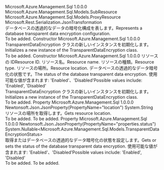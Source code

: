 <Type Name="TransparentDataEncryption" FullName="Microsoft.Azure.Management.Sql.Models.TransparentDataEncryption">
  <TypeSignature Language="C#" Value="public class TransparentDataEncryption : Microsoft.Azure.Management.Sql.Models.ProxyResource" />
  <TypeSignature Language="ILAsm" Value=".class public auto ansi beforefieldinit TransparentDataEncryption extends Microsoft.Azure.Management.Sql.Models.ProxyResource" />
  <TypeSignature Language="DocId" Value="T:Microsoft.Azure.Management.Sql.Models.TransparentDataEncryption" />
  <TypeSignature Language="VB.NET" Value="Public Class TransparentDataEncryption&#xA;Inherits ProxyResource" />
  <TypeSignature Language="F#" Value="type TransparentDataEncryption = class&#xA;    inherit ProxyResource" />
  <AssemblyInfo>
    <AssemblyName>Microsoft.Azure.Management.Sql</AssemblyName>
    <AssemblyVersion>1.0.0.0</AssemblyVersion>
  </AssemblyInfo>
  <Base>
    <BaseTypeName>Microsoft.Azure.Management.Sql.Models.SubResource</BaseTypeName>
    <BaseTypeName FrameworkAlternate="azure-dotnet">Microsoft.Azure.Management.Sql.Models.ProxyResource</BaseTypeName>
  </Base>
  <Interfaces />
  <Attributes>
    <Attribute>
      <AttributeName>Microsoft.Rest.Serialization.JsonTransformation</AttributeName>
    </Attribute>
  </Attributes>
  <Docs>
    <summary>
            <span data-ttu-id="45dc3-101">データベースの透過的なデータの暗号化構成を表します。</span><span class="sxs-lookup"><span data-stu-id="45dc3-101">Represents a database transparent data encryption configuration.</span></span>
            </summary>
    <remarks>To be added.</remarks>
  </Docs>
  <Members>
    <Member MemberName=".ctor">
      <MemberSignature Language="C#" Value="public TransparentDataEncryption ();" />
      <MemberSignature Language="ILAsm" Value=".method public hidebysig specialname rtspecialname instance void .ctor() cil managed" />
      <MemberSignature Language="DocId" Value="M:Microsoft.Azure.Management.Sql.Models.TransparentDataEncryption.#ctor" />
      <MemberSignature Language="VB.NET" Value="Public Sub New ()" />
      <MemberType>Constructor</MemberType>
      <AssemblyInfo>
        <AssemblyName>Microsoft.Azure.Management.Sql</AssemblyName>
        <AssemblyVersion>1.0.0.0</AssemblyVersion>
      </AssemblyInfo>
      <Parameters />
      <Docs>
        <summary>
            <span data-ttu-id="45dc3-102">TransparentDataEncryption クラスの新しいインスタンスを初期化します。</span><span class="sxs-lookup"><span data-stu-id="45dc3-102">Initializes a new instance of the TransparentDataEncryption class.</span></span>
            </summary>
        <remarks>To be added.</remarks>
      </Docs>
    </Member>
    <Member MemberName=".ctor">
      <MemberSignature Language="C#" Value="public TransparentDataEncryption (string id = null, string name = null, string type = null, string location = null, Nullable&lt;Microsoft.Azure.Management.Sql.Models.TransparentDataEncryptionStatus&gt; status = null);" />
      <MemberSignature Language="ILAsm" Value=".method public hidebysig specialname rtspecialname instance void .ctor(string id, string name, string type, string location, valuetype System.Nullable`1&lt;valuetype Microsoft.Azure.Management.Sql.Models.TransparentDataEncryptionStatus&gt; status) cil managed" />
      <MemberSignature Language="DocId" Value="M:Microsoft.Azure.Management.Sql.Models.TransparentDataEncryption.#ctor(System.String,System.String,System.String,System.String,System.Nullable{Microsoft.Azure.Management.Sql.Models.TransparentDataEncryptionStatus})" />
      <MemberSignature Language="VB.NET" Value="Public Sub New (Optional id As String = null, Optional name As String = null, Optional type As String = null, Optional location As String = null, Optional status As Nullable(Of TransparentDataEncryptionStatus) = null)" />
      <MemberSignature Language="F#" Value="new Microsoft.Azure.Management.Sql.Models.TransparentDataEncryption : string * string * string * string * Nullable&lt;Microsoft.Azure.Management.Sql.Models.TransparentDataEncryptionStatus&gt; -&gt; Microsoft.Azure.Management.Sql.Models.TransparentDataEncryption" Usage="new Microsoft.Azure.Management.Sql.Models.TransparentDataEncryption (id, name, type, location, status)" />
      <MemberType>Constructor</MemberType>
      <AssemblyInfo>
        <AssemblyName>Microsoft.Azure.Management.Sql</AssemblyName>
        <AssemblyVersion>1.0.0.0</AssemblyVersion>
      </AssemblyInfo>
      <Parameters>
        <Parameter Name="id" Type="System.String" />
        <Parameter Name="name" Type="System.String" />
        <Parameter Name="type" Type="System.String" />
        <Parameter Name="location" Type="System.String" />
        <Parameter Name="status" Type="System.Nullable&lt;Microsoft.Azure.Management.Sql.Models.TransparentDataEncryptionStatus&gt;" />
      </Parameters>
      <Docs>
        <param name="id"><span data-ttu-id="45dc3-103">リソースの ID</span><span class="sxs-lookup"><span data-stu-id="45dc3-103">Resource ID.</span></span></param>
        <param name="name"><span data-ttu-id="45dc3-104">リソース名。</span><span class="sxs-lookup"><span data-stu-id="45dc3-104">Resource name.</span></span></param>
        <param name="type"><span data-ttu-id="45dc3-105">リソースの種類。</span><span class="sxs-lookup"><span data-stu-id="45dc3-105">Resource type.</span></span></param>
        <param name="location"><span data-ttu-id="45dc3-106">リソースの場所。</span><span class="sxs-lookup"><span data-stu-id="45dc3-106">Resource location.</span></span></param>
        <param name="status"><span data-ttu-id="45dc3-107">データベースの透過的なデータ暗号化の状態です。</span><span class="sxs-lookup"><span data-stu-id="45dc3-107">The status of the database transparent data encryption.</span></span> <span data-ttu-id="45dc3-108">使用可能な値が含まれます: 'Enabled'、'Disabled'</span><span class="sxs-lookup"><span data-stu-id="45dc3-108">Possible values include: 'Enabled', 'Disabled'</span></span></param>
        <summary>
            <span data-ttu-id="45dc3-109">TransparentDataEncryption クラスの新しいインスタンスを初期化します。</span><span class="sxs-lookup"><span data-stu-id="45dc3-109">Initializes a new instance of the TransparentDataEncryption class.</span></span>
            </summary>
        <remarks>To be added.</remarks>
      </Docs>
    </Member>
    <Member MemberName="Location">
      <MemberSignature Language="C#" Value="public string Location { get; }" />
      <MemberSignature Language="ILAsm" Value=".property instance string Location" />
      <MemberSignature Language="DocId" Value="P:Microsoft.Azure.Management.Sql.Models.TransparentDataEncryption.Location" />
      <MemberSignature Language="VB.NET" Value="Public ReadOnly Property Location As String" />
      <MemberSignature Language="F#" Value="member this.Location : string" Usage="Microsoft.Azure.Management.Sql.Models.TransparentDataEncryption.Location" />
      <MemberType>Property</MemberType>
      <AssemblyInfo>
        <AssemblyName>Microsoft.Azure.Management.Sql</AssemblyName>
        <AssemblyVersion>1.0.0.0</AssemblyVersion>
      </AssemblyInfo>
      <Attributes>
        <Attribute>
          <AttributeName>Newtonsoft.Json.JsonProperty(PropertyName="location")</AttributeName>
        </Attribute>
      </Attributes>
      <ReturnValue>
        <ReturnType>System.String</ReturnType>
      </ReturnValue>
      <Docs>
        <summary>
            <span data-ttu-id="45dc3-110">リソースの場所を取得します。</span><span class="sxs-lookup"><span data-stu-id="45dc3-110">Gets resource location.</span></span>
            </summary>
        <value>To be added.</value>
        <remarks>To be added.</remarks>
      </Docs>
    </Member>
    <Member MemberName="Status">
      <MemberSignature Language="C#" Value="public Nullable&lt;Microsoft.Azure.Management.Sql.Models.TransparentDataEncryptionStatus&gt; Status { get; set; }" />
      <MemberSignature Language="ILAsm" Value=".property instance valuetype System.Nullable`1&lt;valuetype Microsoft.Azure.Management.Sql.Models.TransparentDataEncryptionStatus&gt; Status" />
      <MemberSignature Language="DocId" Value="P:Microsoft.Azure.Management.Sql.Models.TransparentDataEncryption.Status" />
      <MemberSignature Language="VB.NET" Value="Public Property Status As Nullable(Of TransparentDataEncryptionStatus)" />
      <MemberSignature Language="F#" Value="member this.Status : Nullable&lt;Microsoft.Azure.Management.Sql.Models.TransparentDataEncryptionStatus&gt; with get, set" Usage="Microsoft.Azure.Management.Sql.Models.TransparentDataEncryption.Status" />
      <MemberType>Property</MemberType>
      <AssemblyInfo>
        <AssemblyName>Microsoft.Azure.Management.Sql</AssemblyName>
        <AssemblyVersion>1.0.0.0</AssemblyVersion>
      </AssemblyInfo>
      <Attributes>
        <Attribute>
          <AttributeName>Newtonsoft.Json.JsonProperty(PropertyName="properties.status")</AttributeName>
        </Attribute>
      </Attributes>
      <ReturnValue>
        <ReturnType>System.Nullable&lt;Microsoft.Azure.Management.Sql.Models.TransparentDataEncryptionStatus&gt;</ReturnType>
      </ReturnValue>
      <Docs>
        <summary>
            <span data-ttu-id="45dc3-111">取得またはデータベースの透過的なデータ暗号化の状態を設定します。</span><span class="sxs-lookup"><span data-stu-id="45dc3-111">Gets or sets the status of the database transparent data encryption.</span></span> <span data-ttu-id="45dc3-112">使用可能な値が含まれます: 'Enabled'、'Disabled'</span><span class="sxs-lookup"><span data-stu-id="45dc3-112">Possible values include: 'Enabled', 'Disabled'</span></span>
            </summary>
        <value>To be added.</value>
        <remarks>To be added.</remarks>
      </Docs>
    </Member>
  </Members>
</Type>